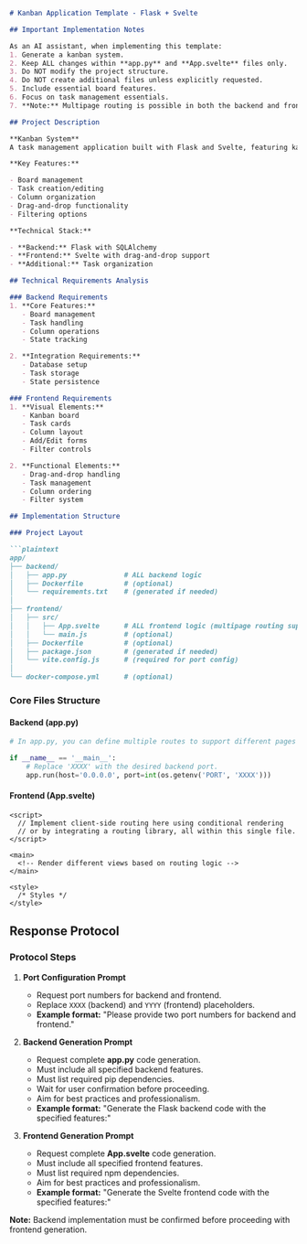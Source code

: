 ```markdown
# Kanban Application Template - Flask + Svelte

## Important Implementation Notes

As an AI assistant, when implementing this template:
1. Generate a kanban system.
2. Keep ALL changes within **app.py** and **App.svelte** files only.
3. Do NOT modify the project structure.
4. Do NOT create additional files unless explicitly requested.
5. Include essential board features.
6. Focus on task management essentials.
7. **Note:** Multipage routing is possible in both the backend and frontend. In **app.py**, you can define multiple routes to handle different pages or API endpoints. In **App.svelte**, client-side routing can be implemented using conditional rendering or a routing library.

## Project Description

**Kanban System**  
A task management application built with Flask and Svelte, featuring kanban board functionality.

**Key Features:**

- Board management
- Task creation/editing
- Column organization
- Drag-and-drop functionality
- Filtering options

**Technical Stack:**

- **Backend:** Flask with SQLAlchemy
- **Frontend:** Svelte with drag-and-drop support
- **Additional:** Task organization

## Technical Requirements Analysis

### Backend Requirements
1. **Core Features:**
   - Board management
   - Task handling
   - Column operations
   - State tracking

2. **Integration Requirements:**
   - Database setup
   - Task storage
   - State persistence

### Frontend Requirements
1. **Visual Elements:**
   - Kanban board
   - Task cards
   - Column layout
   - Add/Edit forms
   - Filter controls

2. **Functional Elements:**
   - Drag-and-drop handling
   - Task management
   - Column ordering
   - Filter system

## Implementation Structure

### Project Layout

```plaintext
app/
├── backend/
│   ├── app.py              # ALL backend logic
│   ├── Dockerfile          # (optional)
│   └── requirements.txt    # (generated if needed)
│
├── frontend/
│   ├── src/
│   │   ├── App.svelte      # ALL frontend logic (multipage routing supported)
│   │   └── main.js         # (optional)
│   ├── Dockerfile          # (optional)
│   ├── package.json        # (generated if needed)
│   └── vite.config.js      # (required for port config)
│
└── docker-compose.yml      # (optional)
```

### Core Files Structure

#### Backend (app.py)

```python
# In app.py, you can define multiple routes to support different pages and API endpoints.

if __name__ == '__main__':
    # Replace 'XXXX' with the desired backend port.
    app.run(host='0.0.0.0', port=int(os.getenv('PORT', 'XXXX')))
```

#### Frontend (App.svelte)

```svelte
<script>
  // Implement client-side routing here using conditional rendering
  // or by integrating a routing library, all within this single file.
</script>

<main>
  <!-- Render different views based on routing logic -->
</main>

<style>
  /* Styles */
</style>
```

## Response Protocol

### Protocol Steps

1. **Port Configuration Prompt**
   - Request port numbers for backend and frontend.
   - Replace `XXXX` (backend) and `YYYY` (frontend) placeholders.
   - **Example format:** "Please provide two port numbers for backend and frontend."

2. **Backend Generation Prompt**
   - Request complete **app.py** code generation.
   - Must include all specified backend features.
   - Must list required pip dependencies.
   - Wait for user confirmation before proceeding.
   - Aim for best practices and professionalism.
   - **Example format:** "Generate the Flask backend code with the specified features:"

3. **Frontend Generation Prompt**
   - Request complete **App.svelte** code generation.
   - Must include all specified frontend features.
   - Must list required npm dependencies.
   - Aim for best practices and professionalism.
   - **Example format:** "Generate the Svelte frontend code with the specified features:"

**Note:** Backend implementation must be confirmed before proceeding with frontend generation.
```